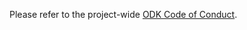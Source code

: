 Please refer to the project-wide [ODK Code of Conduct](https://github.com/opendatakit/governance/blob/master/CODE-OF-CONDUCT.md).